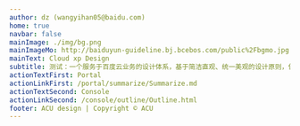 ```yaml
---
author: dz (wangyihan05@baidu.com)
home: true
navbar: false
mainImage: ./img/bg.png
mainImageMo: http://baiduyun-guideline.bj.bcebos.com/public%2Fbgmo.jpg
mainText: Cloud xp Design
subtitle: 测试：一个服务于百度云业务的设计体系，基于简洁直观、统一美观的设计原则，保证最佳设计实践的复用，致力于更好的用户体验
actionTextFirst: Portal
actionLinkFirst: /portal/summarize/Summarize.md
actionTextSecond: Console
actionLinkSecond: /console/outline/Outline.html
footer: ACU design | Copyright © ACU
---
```

